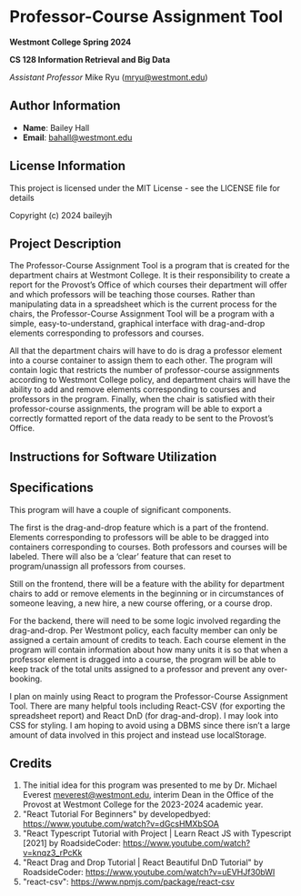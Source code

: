 # Professor-Course Assignment Tool

**Westmont College Spring 2024**

**CS 128 Information Retrieval and Big Data**

*Assistant Professor* Mike Ryu (mryu@westmont.edu) 

## Author Information
* **Name**: Bailey Hall
* **Email**: bahall@westmont.edu

## License Information

This project is licensed under the MIT License - see the LICENSE file for details

Copyright (c) 2024 baileyjh

## Project Description

The Professor-Course Assignment Tool is a program that is created for the department chairs at Westmont College. It is their responsibility to create a report for the Provost’s Office of which courses their department will offer and which professors will be teaching those courses. Rather than manipulating data in a spreadsheet which is the current process for the chairs, the Professor-Course Assignment Tool will be a program with a simple, easy-to-understand, graphical interface with drag-and-drop elements corresponding to professors and courses.

All that the department chairs will have to do is drag a professor element into a course container to assign them to each other. The program will contain logic that restricts the number of professor-course assignments according to Westmont College policy, and department chairs will have the ability to add and remove elements corresponding to courses and professors in the program. Finally, when the chair is satisfied with their professor-course assignments, the program will be able to export a correctly formatted report of the data ready to be sent to the Provost’s Office.


## Instructions for Software Utilization



## Specifications

This program will have a couple of significant components.

The first is the drag-and-drop feature which is a part of the frontend. Elements corresponding to professors will be able to be dragged into containers corresponding to courses. Both professors and courses will be labeled. There will also be a ‘clear’ feature that can reset to program/unassign all professors from courses.

Still on the frontend, there will be a feature with the ability for department chairs to add or remove elements in the beginning or in circumstances of someone leaving, a new hire, a new course offering, or a course drop.

For the backend, there will need to be some logic involved regarding the drag-and-drop. Per Westmont policy, each faculty member can only be assigned a certain amount of credits to teach. Each course element in the program will contain information about how many units it is so that when a professor element is dragged into a course, the program will be able to keep track of the total units assigned to a professor and prevent any over-booking. 

I plan on mainly using React to program the Professor-Course Assignment Tool. There are many helpful tools including React-CSV (for exporting the spreadsheet report) and React DnD (for drag-and-drop). I may look into CSS for styling. I am hoping to avoid using a DBMS since there isn’t a large amount of data involved in this project and instead use localStorage.

## Credits

1) The initial idea for this program was presented to me by Dr. Michael Everest meverest@westmont.edu, interim Dean in the Office of the Provost at Westmont College for the 2023-2024 academic year.
2) "React Tutorial For Beginners" by developedbyed: https://www.youtube.com/watch?v=dGcsHMXbSOA
3) "React Typescript Tutorial with Project | Learn React JS with Typescript [2021] by RoadsideCoder: https://www.youtube.com/watch?v=knqz3_rPcKk
4) "React Drag and Drop Tutorial | React Beautiful DnD Tutorial" by RoadsideCoder: https://www.youtube.com/watch?v=uEVHJf30bWI 
5) "react-csv": https://www.npmjs.com/package/react-csv
